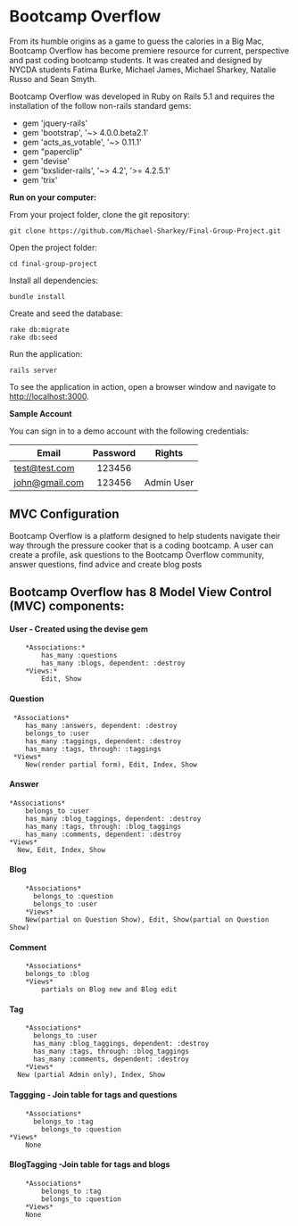 # Bootcamp Overflow
From its humble origins as a game to guess the calories in a Big Mac, Bootcamp Overflow has become premiere resource for current, perspective and past coding bootcamp students. It was created and designed by NYCDA students Fatima Burke, Michael James, Michael Sharkey, Natalie Russo and Sean Smyth.

Bootcamp Overflow was developed in Ruby on Rails 5.1 and requires the installation of the follow non-rails standard gems:

* gem 'jquery-rails'
* gem 'bootstrap', '~> 4.0.0.beta2.1'
* gem 'acts_as_votable', '~> 0.11.1'
* gem "paperclip"
* gem 'devise'
* gem 'bxslider-rails', '~> 4.2', '>= 4.2.5.1'
* gem 'trix'

**Run on your computer:**


From your project folder, clone the git repository:

	git clone https://github.com/Michael-Sharkey/Final-Group-Project.git

Open the project folder:

	cd final-group-project
Install all dependencies:

	bundle install

Create and seed the database:

	rake db:migrate
	rake db:seed

Run the application:

	rails server

To see the application in action, open a browser window and navigate to [http://localhost:3000](http://localhost:3000).

**Sample Account**

You can sign in to a demo account with the following credentials:

| Email        | Password    | Rights |      
| ------------- |:---------:|-----------|
| test@test.com | 123456  |			
| john@gmail.com | 123456  |  Admin User |

## MVC Configuration
Bootcamp Overflow is a platform designed to help students navigate their way through the pressure cooker that is a coding bootcamp. A user can create a profile, ask questions to the Bootcamp Overflow community, answer questions, find advice and create blog posts

## Bootcamp Overflow has 8 Model View Control (MVC) components:

#### User - Created using the devise gem  
		*Associations:*
			has_many :questions
			has_many :blogs, dependent: :destroy
		*Views:*
			Edit, Show
#### Question
	 *Associations*
	    has_many :answers, dependent: :destroy
	    belongs_to :user
	    has_many :taggings, dependent: :destroy
	    has_many :tags, through: :taggings
	 *Views*
	    New(render partial form), Edit, Index, Show
#### Answer
    *Associations*
	    belongs_to :user
	    has_many :blog_taggings, dependent: :destroy
	    has_many :tags, through: :blog_taggings
	    has_many :comments, dependent: :destroy
    *Views*
      New, Edit, Index, Show
#### Blog
		*Associations*
		  belongs_to :question
		  belongs_to :user
		*Views*
	    New(partial on Question Show), Edit, Show(partial on Question Show)
#### Comment
		*Associations*
	  	belongs_to :blog
	 	*Views*
	 		partials on Blog new and Blog edit  
#### Tag
		*Associations*
		  belongs_to :user
		  has_many :blog_taggings, dependent: :destroy
		  has_many :tags, through: :blog_taggings
		  has_many :comments, dependent: :destroy
		*Views*
      New (partial Admin only), Index, Show

#### Taggging - Join table  for tags and questions
		*Associations*
		  belongs_to :tag
			belongs_to :question
    *Views*
    	None
#### BlogTagging -Join table  for tags and blogs
		*Associations*
			belongs_to :tag
			belongs_to :question
		*Views*
    	None
